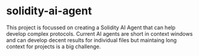 # solidity-ai-agent
This project is focussed on creating a Solidity AI Agent that can help develop complex protocols. Current AI agents are short in context windows and can develop decent results for individual files but maintaing long context for projects is a big challenge.
